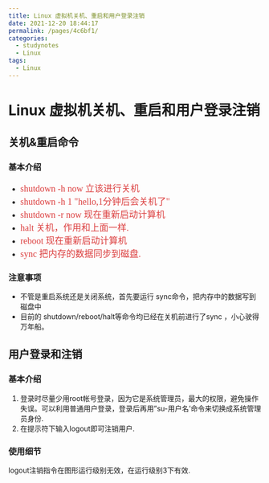 ```yaml
---
title: Linux 虚拟机关机、重启和用户登录注销
date: 2021-12-20 18:44:17
permalink: /pages/4c6bf1/
categories:
  - studynotes
  - Linux
tags:
  - Linux
---
```

# Linux 虚拟机关机、重启和用户登录注销

## 关机&重启命令

### 基本介绍

+ <font color=#DC4040 size=4 face="黑体">shutdown   -h   now           立该进行关机</font>
+ <font color=#DC4040 size=4 face="黑体">shutdown    -h 1 "hello,1分钟后会关机了"</font>
+ <font color=#DC4040 size=4 face="黑体">shutdown   -r    now           现在重新启动计算机</font>
+ <font color=#DC4040 size=4 face="黑体">halt                                        关机，作用和上面一样.</font>
+ <font color=#DC4040 size=4 face="黑体">reboot                                   现在重新启动计算机</font>
+ <font color=#DC4040 size=4 face="黑体">sync                                       把内存的数据同步到磁盘.</font>

### 注意事项

+ 不管是重启系统还是关闭系统，首先要运行 sync命令，把内存中的数据写到磁盘中
+ 目前的 shutdown/reboot/halt等命令均已经在关机前进行了sync ，小心驶得万年船。

## 用户登录和注销

### 基本介绍

1. 登录时尽量少用root帐号登录，因为它是系统管理员，最大的权限，避免操作失误。可以利用普通用户登录，登录后再用”su-用户名’命令来切换成系统管理员身份.
2. 在提示符下输入logout即可注销用户.

### 使用细节

logout注销指令在图形运行级别无效，在运行级别3下有效.

